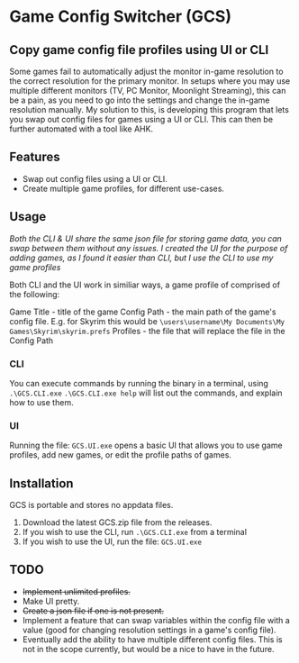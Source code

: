 # Game Config Switcher (GCS)
## Copy game config file profiles using UI or CLI

Some games fail to automatically adjust the monitor in-game resolution to the correct resolution for the primary monitor. In setups where you may use multiple different monitors (TV, PC Monitor, Moonlight Streaming), this can be a pain, as you need to go into the settings and change the in-game resolution manually. My solution to this, is developing this program that lets you swap out config files for games using a UI or CLI. This can then be further automated with a tool like AHK.

## Features
* Swap out config files using a UI or CLI.
* Create multiple game profiles, for different use-cases.

## Usage
_Both the CLI & UI share the same json file for storing game data, you can swap between them without any issues.
I created the UI for the purpose of adding games, as I found it easier than CLI, but I use the CLI to use my game profiles_

Both CLI and the UI work in similiar ways, a game profile of comprised of the following:

Game Title - title of the game
Config Path - the main path of the game's config file. E.g. for Skyrim this would be ```\users\username\My Documents\My Games\Skyrim\skyrim.prefs```
Profiles - the file that will replace the file in the Config Path

### CLI
You can execute commands by running the binary in a terminal, using ```.\GCS.CLI.exe```
```.\GCS.CLI.exe help``` will list out the commands, and explain how to use them.

### UI
Running the file: ```GCS.UI.exe``` opens a basic UI that allows you to use game profiles, add new games, or edit the profile paths of games.

## Installation
GCS is portable and stores no appdata files.

1. Download the latest GCS.zip file from the releases.
2. If you wish to use the CLI, run ```.\GCS.CLI.exe``` from a terminal
3. If you wish to use the UI, run the file: ```GCS.UI.exe```

## TODO
* ~~Implement unlimited profiles.~~
* Make UI pretty.
* ~~Create a json file if one is not present.~~
* Implement a feature that can swap variables within the config file with a value (good for changing resolution settings in a game's config file).
* Eventually add the ability to have multiple different config files. This is not in the scope currently, but would be a nice to have in the future.
